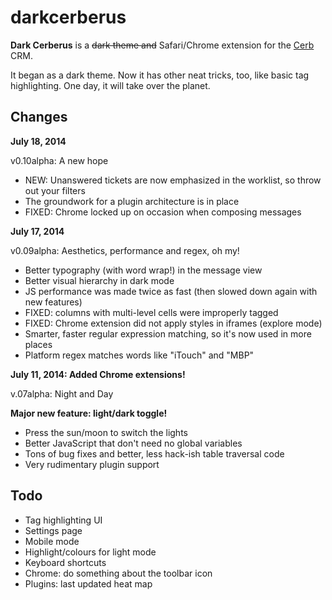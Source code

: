 darkcerberus
============

**Dark Cerberus** is a ~~dark theme and~~ Safari/Chrome extension for the [Cerb](http://www.cerb6.com) CRM.

It began as a dark theme. Now it has other neat tricks, too, like basic tag highlighting. One day, it will take over the planet.

Changes
-------

**July 18, 2014**

v0.10alpha: A new hope

* NEW: Unanswered tickets are now emphasized in the worklist, so throw out your filters
* The groundwork for a plugin architecture is in place
* FIXED: Chrome locked up on occasion when composing messages


**July 17, 2014**

v0.09alpha: Aesthetics, performance and regex, oh my!

* Better typography (with word wrap!) in the message view
* Better visual hierarchy in dark mode
* JS performance was made twice as fast (then slowed down again with new features)
* FIXED: columns with multi-level cells were improperly tagged
* FIXED: Chrome extension did not apply styles in iframes (explore mode)
* Smarter, faster regular expression matching, so it's now used in more places
* Platform regex matches words like "iTouch" and "MBP"


**July 11, 2014: Added Chrome extensions!**

v.07alpha: Night and Day

**Major new feature: light/dark toggle!**

* Press the sun/moon to switch the lights
* Better JavaScript that don't need no global variables
* Tons of bug fixes and better, less hack-ish table traversal code
* Very rudimentary plugin support

Todo
-----
* Tag highlighting UI
* Settings page
* Mobile mode
* Highlight/colours for light mode
* Keyboard shortcuts
* Chrome: do something about the toolbar icon
* Plugins: last updated heat map